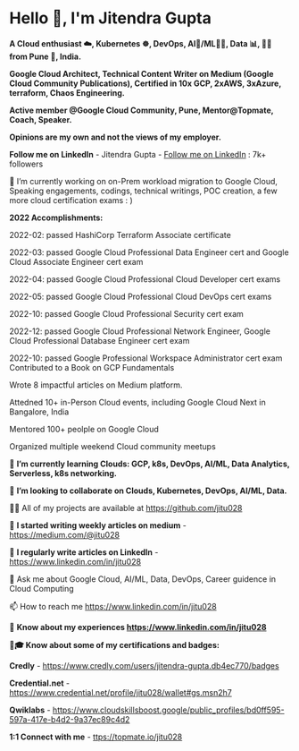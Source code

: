 # Hello 👋, I'm Jitendra Gupta


**A Cloud enthusiast ☁️, Kubernetes ☸, DevOps, AI🧠/ML👨‍💻, Data 📊, 👨‍🔧 from Pune 🌉, India.**

**Google Cloud Architect, Technical Content Writer on Medium (Google Cloud Community Publications), Certified in 10x GCP, 2xAWS, 3xAzure, terraform, Chaos Engineering.**

**Active member @Google Cloud Community, Pune, Mentor@Topmate, Coach, Speaker.**

**Opinions are my own and not the views of my employer.**


**Follow me on LinkedIn** - Jitendra Gupta - [Follow me on LinkedIn](https://www.linkedin.com/in/jitu028/) : 7k+ followers

🔭 I’m currently working on on-Prem workload migration to Google Cloud, Speaking engagements, codings, technical writings, POC creation, a few more cloud certification exams : )



**2022 Accomplishments:**

2022-02: passed  HashiCorp Terraform Associate certificate 

2022-03: passed Google Cloud Professional Data Engineer cert and Google Cloud Associate Engineer cert exam 

2022-04: passed Google Cloud Professional Cloud Developer cert exams

2022-05: passed Google Cloud Professional Cloud DevOps cert exams

2022-10: passed Google Cloud Professional Security cert exam

2022-12: passed Google Cloud Professional Network Engineer, Google Cloud Professional Database Engineer cert exam

2022-10: passed Google Professional Workspace Administrator cert exam
Contributed to a Book on GCP Fundamentals

Wrote 8 impactful articles on Medium platform.

Attedned 10+ in-Person Cloud events, including Google Cloud Next in Bangalore, India

Mentored 100+ peolple on Google Cloud

Organized multiple weekend Cloud community meetups 


🌱 **I’m currently learning Clouds: GCP, k8s, DevOps, AI/ML, Data Analytics, Serverless, k8s networking.**

👯 **I’m looking to collaborate on Clouds, Kubernetes, DevOps, AI/ML, Data.**

👨‍💻 All of my projects are available at https://github.com/jitu028

📝 **I started writing weekly articles on medium** - https://medium.com/@jitu028

📝 **I regularly write articles on LinkedIn** - https://www.linkedin.com/in/jitu028

💬 Ask me about Google Cloud, AI/ML, Data, DevOps, Career guidence in Cloud Computing

📫 How to reach me https://www.linkedin.com/in/jitu028



📄 **Know about my experiences https://www.linkedin.com/in/jitu028**

🧑‍**🎓 Know about some of my certifications and badges:**

**Credly** - https://www.credly.com/users/jitendra-gupta.db4ec770/badges

**Credential.net** - https://www.credential.net/profile/jitu028/wallet#gs.msn2h7

**Qwiklabs** - https://www.cloudskillsboost.google/public_profiles/bd0ff595-597a-417e-b4d2-9a37ec89c4d2


**1:1 Connect with me** - [ttps://topmate.io/jitu028](https://topmate.io/jitu028)
